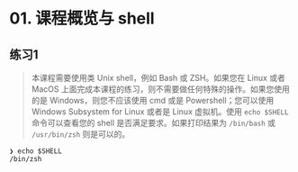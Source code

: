 # 01. 课程概览与 shell

## 练习1

> 本课程需要使用类 Unix shell，例如 Bash 或 ZSH。如果您在 Linux 或者 MacOS 上面完成本课程的练习，则不需要做任何特殊的操作。如果您使用的是 Windows，则您不应该使用 cmd 或是 Powershell；您可以使用 Windows Subsystem for Linux 或者是 Linux 虚拟机。使用 `echo $SHELL` 命令可以查看您的 shell 是否满足要求。如果打印结果为 `/bin/bash` 或 `/usr/bin/zsh` 则是可以的。

```shell
❯ echo $SHELL
/bin/zsh
```

